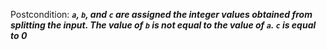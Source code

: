Postcondition: ***`a`, `b`, and `c` are assigned the integer values obtained from splitting the input. The value of `b` is not equal to the value of `a`. `c` is equal to 0***